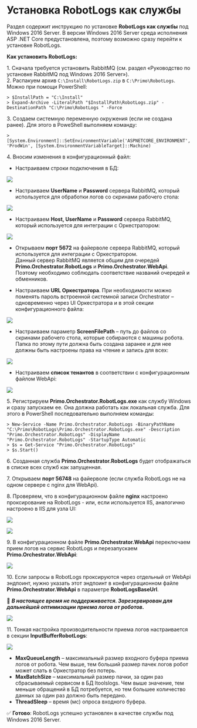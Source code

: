 # Установка RobotLogs как службы 
Раздел содержит инструкцию по установке **RobotLogs как службы** под Windows 2016 Server. В версии Windows 2016 Server среда исполнения ASP .NET Core предустановлена, поэтому возможно сразу перейти к установке RobotLogs. 

**Как установить RobotLogs:**

1\. Сначала требуется установить RabbitMQ (см. раздел «Руководство по установке RabbitMQ под Windows 2016 Server»).\
2\. Распакуем архив `C:\Install\RobotLogs.zip` в `C:\Primo\RobotLogs`. Можно при помощи PowerShell:
```
> $InstallPath = "C:\Install"
> Expand-Archive -LiteralPath "$InstallPath\RobotLogs.zip" -DestinationPath "C:\Primo\RobotLogs " -Force
```
3\. Создаем системную переменную окружения (если не создана ранее). Для этого в PoweShell выполняем команду:
```
> [System.Environment]::SetEnvironmentVariable('ASPNETCORE_ENVIRONMENT', 'ProdWin', [System.EnvironmentVariableTarget]::Machine)
```
4\. Вносим изменения в конфигурационный файл:
* Настраиваем строки подключения в БД:

![](<../../../.gitbook/assets/install-robotlogs-1.png>)

* Настраиваем **UserName** и **Password** сервера RabbitMQ, который используется для обработки логов со скринами рабочего стола:

![](<../../../.gitbook/assets/install-robotlogs-2-edited.png>)

* Настраиваем **Host, UserName** и **Password** сервера RabbitMQ, который используется для интеграции с Оркестратором:

![](<../../../.gitbook/assets/install-robotlogs-3.png>)

* Открываем **порт 5672** на файерволе сервера RabbitMQ, который используется для интеграции с Оркестратором.\
  Данный сервер RabbitMQ является общим для очередей **Primo.Orchestrator.RobotLogs** и **Primo.Orchestrator.WebApi**. Поэтому необходимо соблюдать соответствие названий очередей и обменников.

* Настраиваем **URL Оркестратора**. При необходимости можно поменять пароль встроенной системной записи Orchestrator – одновременно через UI Оркестратора и в этой секции конфигурационного файла:

![](<../../../.gitbook/assets/install-robotlogs-4.png>)

* Настраиваем параметр **ScreenFilePath** – путь до файлов со скринами рабочего стола, которые собираются с машины робота. Папка по этому пути должна быть создана заранее и для нее должны быть настроены права на чтение и запись для всех:

![](<../../../.gitbook/assets/install-robotlogs-5.png>)

* Настраиваем **список тенантов** в соответствии с конфигурационным файлом WebApi:

![](<../../../.gitbook/assets/install-robotlogs-6.png>)

5\. Регистрируем **Primo.Orchestrator.RobotLogs.exe** как службу Windows и сразу запускаем ее. Она должна работать как локальная служба. Для этого в PowerShell последовательно выполняем команды:
```
> New-Service -Name Primo.Orchestrator.RobotLogs -BinaryPathName "C:\Primo\RobotLogs\Primo.Orchestrator.RobotLogs.exe" -Description "Primo.Orchestrator.RobotLogs" -DisplayName "Primo.Orchestrator.RobotLogs" -StartupType Automatic 
> $s = Get-Service "Primo.Orchestrator.RobotLogs"
> $s.Start()
```
6\. Созданная служба **Primo.Orchestrator.RobotLogs** будет отображаться в списке всех служб как запущенная.

7\. Открываем **порт 56748** на файерволе (если служба RobotLogs не на одном сервере с nginx для WebApi).

8\. Проверяем, что в конфигурационном файле **nginx** настроено проксирование на RobotLogs - или, если используется IIS, аналогично настроено в IIS для узла UI:

![](<../../../.gitbook/assets/install-robotlogs-7.png>)

![](<../../../.gitbook/assets/install-robotlogs-8.png>)

9\. В конфигурационном файле **Primo.Orchestrator.WebApi** переключаем прием логов на сервис RobotLogs и перезапускаем **Primo.Orchestrator.WebApi**:

![](<../../../.gitbook/assets/install-robotlogs-9.png>)

10\. Если запросы в RobotLogs проксируются через отдельный от WebApi эндпоинт, нужно указать этот эндпоинт в конфигурационном файле **Primo.Orchestrator.WebApi** в параметре **RobotLogsBaseUrl**.

:red_circle: ***В настоящее время не поддерживается. Зарезервирован для дальнейшей оптимизации приема логов от роботов.***

![](<../../../.gitbook/assets/install-robotlogs-10.png>)

11\.  Тонкая настройка производительности приема логов настраивается в секции **InputBufferRobotLogs**:

![](<../../../.gitbook/assets/install-robotlogs-11.png>)

* **MaxQueueLength** – максимальный размер входного буфера приема логов от робота. Чем выше, тем больший размер пачек логов робот может слать в Оркестратор без потерь.
* **MaxBatchSize** – максимальный размер пачки, за один раз сбрасываемый сервисом в БД ltoolslogs. Чем выше значение, тем меньше обращений в БД потребуется, но тем большее количество данных за один раз должно быть передано.
* **ThreadSleep** – время (мс) опроса входного буфера.

:white_check_mark: **Готово**: RobotLogs успешно установлен в качестве службы под Windows 2016 Server.
